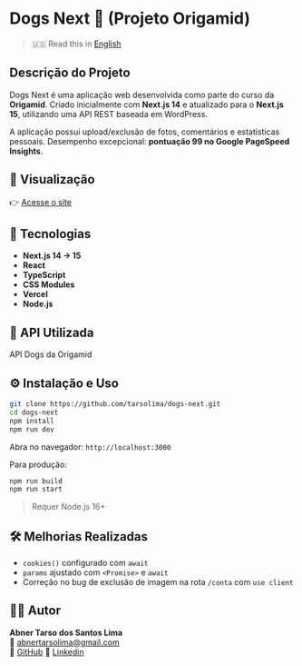
# Dogs Next 🐶 (Projeto Origamid)

> 🇺🇸 Read this in [English](./README.md)

## Descrição do Projeto  
Dogs Next é uma aplicação web desenvolvida como parte do curso da **Origamid**. Criado inicialmente com **Next.js 14** e atualizado para o **Next.js 15**, utilizando uma API REST baseada em WordPress.

A aplicação possui upload/exclusão de fotos, comentários e estatísticas pessoais. Desempenho excepcional: **pontuação 99 no Google PageSpeed Insights**.

## 🔗 Visualização  
👉 [Acesse o site](https://dogs-next-rho.vercel.app/)

## 🚀 Tecnologias
- **Next.js 14 → 15**
- **React**
- **TypeScript**
- **CSS Modules**
- **Vercel**
- **Node.js**

## 🔌 API Utilizada
API Dogs da Origamid

## ⚙️ Instalação e Uso
```bash
git clone https://github.com/tarsolima/dogs-next.git
cd dogs-next
npm install
npm run dev
```

Abra no navegador: `http://localhost:3000`

Para produção:
```bash
npm run build
npm run start
```

> Requer Node.js 16+

## 🛠 Melhorias Realizadas
- `cookies()` configurado com `await`
- `params` ajustado com `<Promise>` e `await`
- Correção no bug de exclusão de imagem na rota `/conta` com `use client`

## 👨‍💻 Autor
**Abner Tarso dos Santos Lima**  
📧 abnertarsolima@gmail.com  
🔗 [GitHub](https://github.com/tarsolima)
🔗 [Linkedin](https://www.linkedin.com/in/abner-ts/)
